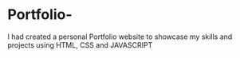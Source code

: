 # Portfolio-
I had created a personal Portfolio website to showcase my skills and projects using HTML, CSS and JAVASCRIPT
